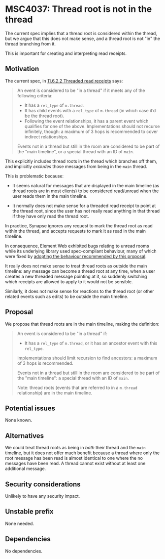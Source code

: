 # MSC4037: Thread root is not in the thread

The current spec implies that a thread root is considered within the thread, but
we argue that this does not make sense, and a thread root is not "in" the thread
branching from it.

This is important for creating and interpreting read receipts.

## Motivation

The current spec, in
[11.6.2.2 Threaded read receipts](https://spec.matrix.org/v1.7/client-server-api/#threaded-read-receipts)
says:

> An event is considered to be "in a thread" if it meets any of the following
> criteria:
>
> * It has a `rel_type` of `m.thread`.
> * It has child events with a `rel_type` of `m.thread` (in which case it’d be
>   the thread root).
> * Following the event relationships, it has a parent event which qualifies for
>   one of the above. Implementations should not recurse infinitely, though: a
>   maximum of 3 hops is recommended to cover indirect relationships.
>
> Events not in a thread but still in the room are considered to be part of the
> "main timeline", or a special thread with an ID of `main`.

This explicitly includes thread roots in the thread which branches off them, and
implicitly _excludes_ those messages from being in the `main` thread.

This is problematic because:

* It seems natural for messages that are displayed in the main timeline (as
  thread roots are in most clients) to be considered read/unread when the user
  reads them in the main timeline.

* It normally does not make sense for a threaded read receipt to point at the
  thread root, since the user has not really read anything in that thread if
  they have only read the thread root.

In practice, Synapse ignores any request to mark the thread root as read within
the thread, and accepts requests to mark it as read in the main timeline.

In consequence, Element Web exhibited bugs relating to unread rooms while its
underlying library used spec-compliant behaviour, many of which were fixed by
[adopting the behaviour recommended by this proposal](https://github.com/matrix-org/matrix-js-sdk/pull/3600).

It really does not make sense to treat thread roots as outside the main
timeline: any message can become a thread root at any time, when a user creates
a new threaded message pointing at it, so suddenly switching which receipts are
allowed to apply to it would not be sensible.

Similarly, it does not make sense for reactions to the thread root (or other
related events such as edits) to be outside the main timeline.

## Proposal

We propose that thread roots are in the main timeline, making the definition:

> An event is considered to be "in a thread" if:
>
> * It has a `rel_type` of `m.thread`, or it has an ancestor event with this
>   `rel_type`.
>
> Implementations should limit recursion to find ancestors: a maximum of 3 hops
> is recommended.
>
> Events not in a thread but still in the room are considered to be part of the
> "main timeline": a special thread with an ID of `main`.
>
> Note: thread roots (events that are referred to in a `m.thread` relationship)
> are in the main timeline.

## Potential issues

None known.

## Alternatives

We could treat thread roots as being in *both* their thread and the `main`
timeline, but it does not offer much benefit because a thread where only the
root message has been read is almost identical to one where the no messages have
been read. A thread cannot exist without at least one additional message.

## Security considerations

Unlikely to have any security impact.

## Unstable prefix

None needed.

## Dependencies

No dependencies.
